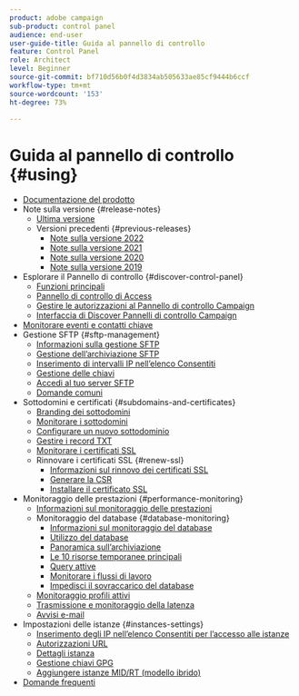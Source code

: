 ```yaml
---
product: adobe campaign
sub-product: control panel
audience: end-user
user-guide-title: Guida al pannello di controllo
feature: Control Panel
role: Architect
level: Beginner
source-git-commit: bf710d56b0f4d3834ab505633ae85cf9444b6ccf
workflow-type: tm+mt
source-wordcount: '153'
ht-degree: 73%

---
```



# Guida al pannello di controllo {#using}

+ [Documentazione del prodotto](control-panel-home.md)
+ Note sulla versione {#release-notes}
   + [Ultima versione](rn/release-notes.md)
   + Versioni precedenti {#previous-releases}
      + [Note sulla versione 2022](rn/release-notes-2022.md)
      + [Note sulla versione 2021](rn/release-notes-2021.md)
      + [Note sulla versione 2020](rn/release-notes-2020.md)
      + [Note sulla versione 2019](rn/release-notes-2019.md)
+ Esplorare il Pannello di controllo {#discover-control-panel}
   + [Funzioni principali](discover/using/key-features.md)
   + [Pannello di controllo di Access](discover/using/accessing-control-panel.md)
   + [Gestire le autorizzazioni al Pannello di controllo Campaign](discover/using/managing-permissions.md)
   + [Interfaccia di Discover Pannelli di controllo Campaign](discover/using/discovering-the-interface.md)
+ [Monitorare eventi e contatti chiave](service-events/service-events.md)
+ Gestione SFTP {#sftp-management}
   + [Informazioni sulla gestione SFTP](sftp/using/about-sftp-management.md)
   + [Gestione dell’archiviazione SFTP](sftp/using/sftp-storage-management.md)
   + [Inserimento di intervalli IP nell’elenco Consentiti](sftp/using/ip-range-allow-listing.md)
   + [Gestione delle chiavi](sftp/using/key-management.md)
   + [Accedi al tuo server SFTP](sftp/using/logging-into-sftp-server.md)
   + [Domande comuni](sftp/using/common-questions.md)
+ Sottodomini e certificati {#subdomains-and-certificates}
   + [Branding dei sottodomini](subdomains-certificates/using/subdomains-branding.md)
   + [Monitorare i sottodomini](subdomains-certificates/using/monitoring-subdomains.md)
   + [Configurare un nuovo sottodominio](subdomains-certificates/using/setting-up-new-subdomain.md)
   + [Gestire i record TXT](subdomains-certificates/using/managing-txt-records.md)
   + [Monitorare i certificati SSL](subdomains-certificates/using/monitoring-ssl-certificates.md)
   + Rinnovare i certificati SSL {#renew-ssl}
      + [Informazioni sul rinnovo dei certificati SSL](subdomains-certificates/using/renewing-subdomain-certificate.md)
      + [Generare la CSR](subdomains-certificates/using/generate-csr.md)
      + [Installare il certificato SSL](subdomains-certificates/using/install-ssl-certificate.md)
+ Monitoraggio delle prestazioni {#performance-monitoring}
   + [Informazioni sul monitoraggio delle prestazioni](performance-monitoring/using/about-performance-monitoring.md)
   + Monitoraggio del database {#database-monitoring}
      + [Informazioni sul monitoraggio del database](performance-monitoring/using/database-monitoring.md)
      + [Utilizzo del database](performance-monitoring/using/database-utilization.md)
      + [Panoramica sull’archiviazione](performance-monitoring/using/database-storage-overview.md)
      + [Le 10 risorse temporanee principali](performance-monitoring/using/database-top-ten-resources.md)
      + [Query attive](performance-monitoring/using/database-active-queries.md)
      + [Monitorare i flussi di lavoro](performance-monitoring/using/workflow-monitoring.md)
      + [Impedisci il sovraccarico del database](performance-monitoring/using/database-preventing-overload.md)
   + [Monitoraggio profili attivi](performance-monitoring/using/active-profiles-monitoring.md)
   + [Trasmissione e monitoraggio della latenza](performance-monitoring/using/thoughputs-latencies.md)
   + [Avvisi e-mail](performance-monitoring/using/email-alerting.md)
+ Impostazioni delle istanze {#instances-settings}
   + [Inserimento degli IP nell’elenco Consentiti per l’accesso alle istanze](instances-settings/using/ip-allow-listing-instance-access.md)
   + [Autorizzazioni URL](instances-settings/using/url-permissions.md)
   + [Dettagli istanza](instances-settings/using/instance-details.md)
   + [Gestione chiavi GPG](instances-settings/using/gpg-keys-management.md)
   + [Aggiungere istanze MID/RT (modello ibrido)](instances-settings/using/external-accounts.md)
+ [Domande frequenti](faq.md)
